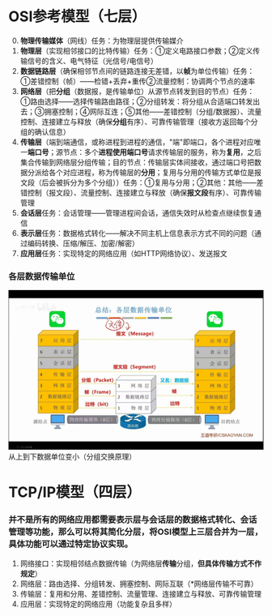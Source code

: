 


# OSI参考模型（七层）
0. **物理传输媒体**（网线）任务：为物理层提供传输媒介
1. **物理层**（实现相邻接口的比特传输）任务：①定义电路接口参数；②定义传输信号的含义、电气特征（光信号/电信号）
2. **数据链路层**（确保相邻节点间的链路连接无差错，以**帧**为单位传输）任务：①差错控制（帧）——检错+丢弃+重传②流量控制：协调两个节点的速率
3. **网络层**（把**分组**（数据报，是传输单位）从源节点转发到目的节点）任务：①路由选择——选择传输路由路径；②分组转发：将分组从合适端口转发出去；③拥塞控制；④网际互连；⑤其他——差错控制（分组/数据报）、流量控制、连接建立与释放（确保**分组**有序）、可靠传输管理（接收方返回每个分组的确认信息）
4. **传输层**（端到端通信，或称进程到进程的通信，"端"即端口，各个进程对应唯一**端口号**；源节点：多个**进程使用端口号**请求传输层的服务，称为**复用**，之后集合传输到网络层分组传输；目的节点：传输层实体间接收，通过端口号把数据分派给各个对应进程，称为传输层的**分用**；复用与分用的传输方式单位是报文段（后会被拆分为多个分组））任务：①复用与分用；②其他：其他——差错控制（报文段）、流量控制、连接建立与释放（确保**报文段**有序）、可靠传输管理
5. **会话层**任务：会话管理——管理进程间会话，通信失效时从检查点继续恢复通信
6. **表示层**任务：数据格式转化——解决不同主机上信息表示方式不同的问题（通过编码转换、压缩/解压、加密/解密）
7. **应用层**任务：实现特定的网络应用（如HTTP网络协议）、发送报文

### 各层数据传输单位
![输入图片说明](/imgs/2025-07-19/uftU5DmLlBCDZHRh.jpeg)
从上到下数据单位变小（分组交换原理）

# TCP/IP模型（四层）

### 并不是所有的网络应用都需要表示层与会话层的数据格式转化、会话管理等功能，那么可以将其简化分层，将OSI模型上三层合并为一层，具体功能可以通过特定协议实现。
1. 网络接口：实现相邻结点数据传输（为网络层**传输**分组，**但具体传输方式不作规定**）
2. 网络层：路由选择、分组转发、拥塞控制、网际互联（*网络层传输不可靠）
3. 传输层：复用和分用、差错控制、流量管理、连接建立与释放、可靠传输管理
4.  应用层：实现特定的网络应用（功能复杂且多样）
<!--stackedit_data:
eyJoaXN0b3J5IjpbOTk4Njc4MDIwLDQ0ODk5NTEyMCw3Mjc3MT
M1NTYsMjA0MDI5NzYyMl19
-->